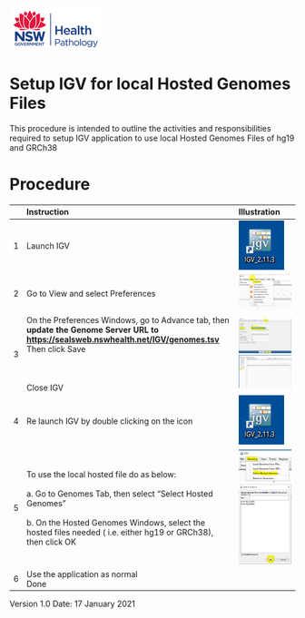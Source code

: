 ﻿![cid:image007.png@01D433EC.FD827230](Aspose.Words.379eabba-9b65-4c01-9833-2a44b2133bdb.001.png)	



# <a name="_hlk116701691"></a>**Setup IGV for local Hosted Genomes Files**
This procedure is intended to outline the activities and responsibilities required to setup IGV application to use local Hosted Genomes Files of hg19 and GRCh38
# **Procedure**

||**Instruction**|**Illustration**|
| :- | :- | :- |
|1|Launch IGV|![](Aspose.Words.379eabba-9b65-4c01-9833-2a44b2133bdb.002.png)|
|2|Go to View and select Preferences|![](Aspose.Words.379eabba-9b65-4c01-9833-2a44b2133bdb.003.png)|
|3|On the Preferences Windows, go to Advance tab, then **update the  Genome Server URL to <https://sealsweb.nswhealth.net/IGV/genomes.tsv>**<br>Then click Save<br><br><br><br>Close IGV|![](Aspose.Words.379eabba-9b65-4c01-9833-2a44b2133bdb.004.png)![](Aspose.Words.379eabba-9b65-4c01-9833-2a44b2133bdb.005.png)|
|4|Re launch IGV by double clicking on the icon|![](Aspose.Words.379eabba-9b65-4c01-9833-2a44b2133bdb.002.png)|
|5|To use the local hosted file do as below:<br><br>a. Go to Genomes Tab, then select “Select Hosted Genomes”<br><br>b. On the Hosted Genomes Windows, select the hosted files needed ( i.e. either hg19 or GRCh38), then click OK|![](Aspose.Words.379eabba-9b65-4c01-9833-2a44b2133bdb.006.png)![](Aspose.Words.379eabba-9b65-4c01-9833-2a44b2133bdb.007.png)|
|6|Use the application as normal<br>Done||

Version 1.0	Date:  17 January 2021


